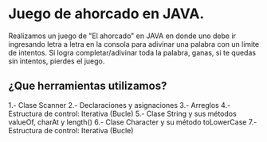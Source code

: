 # Juego de ahorcado en JAVA.
Realizamos un juego de "El ahorcado" en JAVA en donde uno debe ir ingresando letra a letra en la consola para adivinar una palabra con un limite de intentos. Si logra completar/adivinar toda la palabra, ganas, si te quedas sin intentos, pierdes el juego. 

## ¿Que herramientas utilizamos? 
1.- Clase Scanner 
2.- Declaraciones y asignaciones
3.- Arreglos
4.- Estructura de control: Iterativa (Bucle)
5.- Clase String y sus métodos valueOf, charAt y length()
6.- Clase Character y su método toLowerCase 
7.- Estructura de control: Iterativa (Bucle)